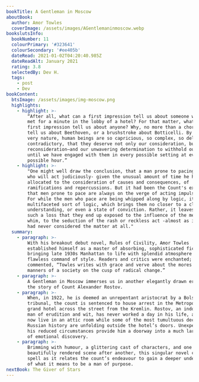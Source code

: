 ```yaml
---
bookTitle: A Gentleman in Moscow
aboutBook:
  author: Amor Towles
  coverImage: /assets/images/AGentlemaninmoscow.webp
bookslutsInfo:
  bookNumber: 11
  colourPrimary: '#323641'
  colourSecondary: '#ee405b'
  dateRead: 2021-01-02T04:20:40.985Z
  dateReadAlt: January 2021
  rating: 3.8
  selectedBy: Dev H.
  tags:
    - post
    - Dev
bookContent:
  btsImage: /assets/images/img-moscow.png
  highlights:
    - highlight: >-
        “After all, what can a first impression tell us about someone we’ve just
        met for a minute in the lobby of a hotel? For that matter, what can a
        first impression tell us about anyone? Why, no more than a chord can
        tell us about Beethoven, or a brushstroke about Botticelli. By their
        very nature, human beings are so capricious, so complex, so delightfully
        contradictory, that they deserve not only our consideration, but our
        reconsideration—and our unwavering determination to withhold our opinion
        until we have engaged with them in every possible setting at every
        possible hour.”
    - highlight: >-
        "One might well draw the conclusion, that a man prone to pacing is a man
        who will act judiciously- given the unusual amount of time he has
        allocated to the consideration of causes and consequences, of
        ramifications and repercussions. But it had been the Count's experience
        that men prone to pace are always on the verge of acting impulsively.
        For while the men who pace are being whipped along by logic, it is a
        multifaceted sort of logic, which brings them no closer to a clear
        understanding, or even a state of conviction. Rather, it leaves them at
        such a loss that they end up exposed to the influence of the merest
        whim, to the seduction of the rash or reckless act -almost as if they
        had never considered the matter at all."
  summary:
    - paragraph: >-
        With his breakout debut novel, Rules of Civility, Amor Towles
        established himself as a master of absorbing, sophisticated fiction,
        bringing late 1930s Manhattan to life with splendid atmosphere and a
        flawless command of style. Readers and critics were enchanted; as NPR
        commented, “Towles writes with grace and verve about the mores and
        manners of a society on the cusp of radical change.”
    - paragraph: >-
        A Gentleman in Moscow immerses us in another elegantly drawn era with
        the story of Count Alexander Rostov.
    - paragraph: >-
        When, in 1922, he is deemed an unrepentant aristocrat by a Bolshevik
        tribunal, the count is sentenced to house arrest in the Metropol, a
        grand hotel across the street from the Kremlin. Rostov, an indomitable
        man of erudition and wit, has never worked a day in his life, and must
        now live in an attic room while some of the most tumultuous decades in
        Russian history are unfolding outside the hotel’s doors. Unexpectedly,
        his reduced circumstances provide him a doorway into a much larger world
        of emotional discovery.
    - paragraph: >-
        Brimming with humour, a glittering cast of characters, and one
        beautifully rendered scene after another, this singular novel casts a
        spell as it relates the count’s endeavour to gain a deeper understanding
        of what it means to be a man of purpose.
nextBook: The Giver of Stars
---
```


